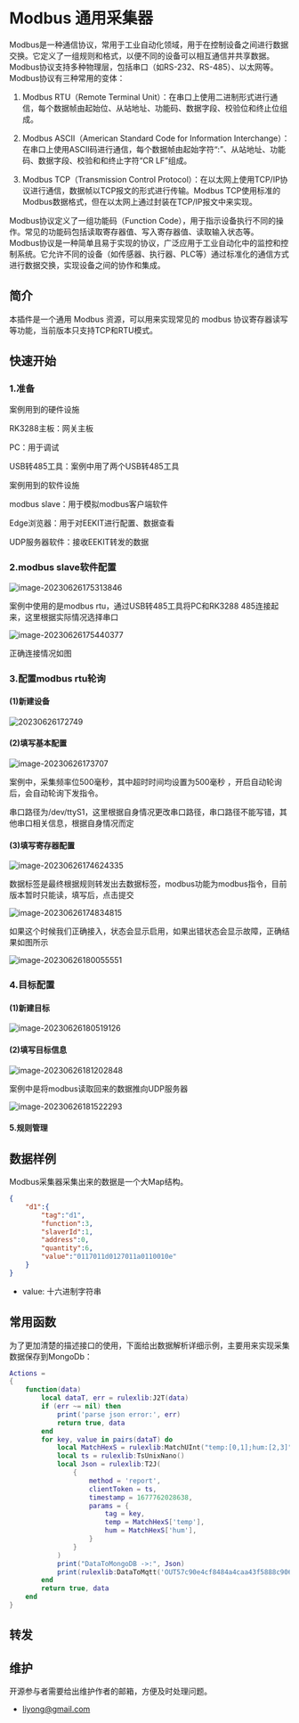 # Modbus 通用采集器
Modbus是一种通信协议，常用于工业自动化领域，用于在控制设备之间进行数据交换。它定义了一组规则和格式，以便不同的设备可以相互通信并共享数据。Modbus协议支持多种物理层，包括串口（如RS-232、RS-485）、以太网等。
Modbus协议有三种常用的变体：

1. Modbus RTU（Remote Terminal Unit）：在串口上使用二进制形式进行通信，每个数据帧由起始位、从站地址、功能码、数据字段、校验位和终止位组成。

2. Modbus ASCII（American Standard Code for Information Interchange）：在串口上使用ASCII码进行通信，每个数据帧由起始字符“:”、从站地址、功能码、数据字段、校验和和终止字符“CR LF”组成。

3. Modbus TCP（Transmission Control Protocol）：在以太网上使用TCP/IP协议进行通信，数据帧以TCP报文的形式进行传输。Modbus TCP使用标准的Modbus数据格式，但在以太网上通过封装在TCP/IP报文中来实现。

Modbus协议定义了一组功能码（Function Code），用于指示设备执行不同的操作。常见的功能码包括读取寄存器值、写入寄存器值、读取输入状态等。
Modbus协议是一种简单且易于实现的协议，广泛应用于工业自动化中的监控和控制系统。它允许不同的设备（如传感器、执行器、PLC等）通过标准化的通信方式进行数据交换，实现设备之间的协作和集成。

## 简介

本插件是一个通用 Modbus 资源，可以用来实现常见的 modbus 协议寄存器读写等功能，当前版本只支持TCP和RTU模式。

## 快速开始

### 1.准备

案例用到的硬件设施

RK3288主板：网关主板

PC：用于调试

USB转485工具：案例中用了两个USB转485工具

案例用到的软件设施

modbus slave：用于模拟modbus客户端软件

Edge浏览器：用于对EEKIT进行配置、数据查看

UDP服务器软件：接收EEKIT转发的数据

### 2.modbus slave软件配置

![image-20230626175313846](image/readme/image-20230626175313846.png)

案例中使用的是modbus rtu，通过USB转485工具将PC和RK3288 485连接起来，这里根据实际情况选择串口

![image-20230626175440377](image/readme/image-20230626175440377.png)

正确连接情况如图

### 3.配置modbus rtu轮询

#### (1)新建设备

![20230626172749](image/readme/20230626172749.png)

#### (2)填写基本配置

![image-20230626173707](image/readme/20230626173707.png)

案例中，采集频率位500毫秒，其中超时时间均设置为500毫秒 ，开启自动轮询后，会自动轮询下发指令。

串口路径为/dev/ttyS1，这里根据自身情况更改串口路径，串口路径不能写错，其他串口相关信息，根据自身情况而定

#### (3)填写寄存器配置

![image-20230626174624335](image/readme/image-20230626174624335.png)

数据标签是最终根据规则转发出去数据标签，modbus功能为modbus指令，目前版本暂时只能读，填写后，点击提交

![image-20230626174834815](image/readme/image-20230626174834815.png)

如果这个时候我们正确接入，状态会显示启用，如果出错状态会显示故障，正确结果如图所示

![image-20230626180055551](image/readme/image-20230626180055551.png)

### 4.目标配置

#### (1)新建目标

![image-20230626180519126](image/readme/image-20230626180519126.png)

#### (2)填写目标信息

![image-20230626181202848](image/readme/image-20230626181202848.png)

案例中是将modbus读取回来的数据推向UDP服务器

![image-20230626181522293](image/readme/image-20230626181522293.png)

#### 5.规则管理



## 数据样例
Modbus采集器采集出来的数据是一个大Map结构。
```json
{
    "d1":{
        "tag":"d1",
        "function":3,
        "slaverId":1,
        "address":0,
        "quantity":6,
        "value":"0117011d0127011a0110010e"
    }
}
```

- value: 十六进制字符串

## 常用函数

为了更加清楚的描述接口的使用，下面给出数据解析详细示例，主要用来实现采集数据保存到MongoDb：
```lua
Actions =
{
    function(data)
        local dataT, err = rulexlib:J2T(data)
        if (err ~= nil) then
            print('parse json error:', err)
            return true, data
        end
        for key, value in pairs(dataT) do
            local MatchHexS = rulexlib:MatchUInt("temp:[0,1];hum:[2,3]", value['value'])
            local ts = rulexlib:TsUnixNano()
            local Json = rulexlib:T2J(
                {
                    method = 'report',
                    clientToken = ts,
                    timestamp = 1677762028638,
                    params = {
                        tag = key,
                        temp = MatchHexS['temp'],
                        hum = MatchHexS['hum'],
                    }
                }
            )
            print("DataToMongoDB ->:", Json)
            print(rulexlib:DataToMqtt('OUT57c90e4cf8484a4caa43f5888c906cdb', Json))
        end
        return true, data
    end
}
```

## 



## 转发

## 维护

开源参与者需要给出维护作者的邮箱，方便及时处理问题。

- <liyong@gmail.com>
